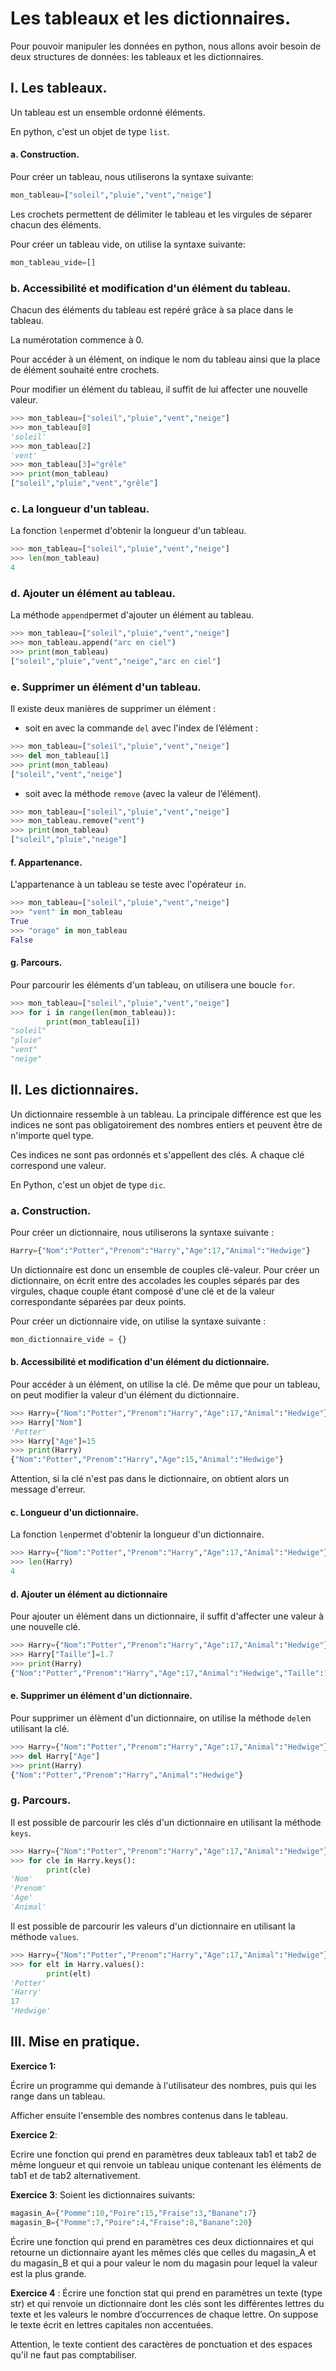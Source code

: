 # Les tableaux et les dictionnaires. 



Pour pouvoir manipuler les données en python, nous allons avoir besoin de deux structures de données: les tableaux et les dictionnaires.

## I. Les tableaux. 

Un tableau est un ensemble ordonné éléments. 

En python, c'est un objet de type `list`. 

#### a. Construction. 

Pour créer un tableau, nous utiliserons la syntaxe suivante:

```python
mon_tableau=["soleil","pluie","vent","neige"]
```

Les crochets permettent de délimiter le tableau et les virgules de séparer chacun des éléments. 

Pour créer un tableau vide, on utilise la syntaxe suivante: 

```python
mon_tableau_vide=[]
```

### b. Accessibilité et modification d'un élément du tableau. 

Chacun des éléments du tableau est repéré grâce à sa place dans le tableau. 

La numérotation commence à 0. 

Pour accéder à un élément, on indique le nom du tableau ainsi que la place de élément souhaité entre crochets. 

Pour modifier un élément du tableau, il suffit de lui affecter une nouvelle valeur. 

```python
>>> mon_tableau=["soleil","pluie","vent","neige"]
>>> mon_tableau[0]
'soleil'
>>> mon_tableau[2]
'vent'
>>> mon_tableau[3]="grêle"
>>> print(mon_tableau)
["soleil","pluie","vent","grêle"]
```

### c. La longueur d'un tableau. 

La fonction `len`permet d'obtenir la longueur d'un tableau.

```python
>>> mon_tableau=["soleil","pluie","vent","neige"]
>>> len(mon_tableau)
4
```

 ### d. Ajouter un élément au tableau. 

La méthode `append`permet d'ajouter un élément au tableau. 

```python
>>> mon_tableau=["soleil","pluie","vent","neige"]
>>> mon_tableau.append("arc en ciel")
>>> print(mon_tableau)
["soleil","pluie","vent","neige","arc en ciel"]
```

### e. Supprimer un élément d'un tableau. 

Il existe deux manières de supprimer un élément :

- soit en avec la commande `del` avec l'index de l’élément :

```python
>>> mon_tableau=["soleil","pluie","vent","neige"]
>>> del mon_tableau[1]
>>> print(mon_tableau)
["soleil","vent","neige"]
```



- soit avec la méthode  `remove` (avec la valeur de l’élément).  		

```python
>>> mon_tableau=["soleil","pluie","vent","neige"]
>>> mon_tableau.remove("vent")
>>> print(mon_tableau)
["soleil","pluie","neige"]
```

#### f. Appartenance. 

L'appartenance à un tableau se teste avec l'opérateur `in`. 

```python
>>> mon_tableau=["soleil","pluie","vent","neige"]
>>> "vent" in mon_tableau
True
>>> "orage" in mon_tableau
False
```

 

#### g. Parcours. 

Pour parcourir les éléments d'un tableau, on utilisera une boucle `for`. 

```python
>>> mon_tableau=["soleil","pluie","vent","neige"]
>>> for i in range(len(mon_tableau)):
		print(mon_tableau[i])
"soleil"
"pluie"
"vent"
"neige"
```



## II. Les dictionnaires. 

Un dictionnaire ressemble à un tableau. La principale différence est que les indices ne sont pas obligatoirement des nombres entiers et peuvent être de n'importe quel type. 

Ces indices ne sont pas ordonnés et s'appellent des clés. A chaque clé correspond une 	valeur. 

En Python, c'est un objet de type `dic`. 

### a. Construction. 

Pour créer un dictionnaire, nous utiliserons la syntaxe suivante :

```python
Harry={"Nom":"Potter","Prenom":"Harry","Age":17,"Animal":"Hedwige"}
```

Un dictionnaire est donc un ensemble de couples clé-valeur. Pour créer un dictionnaire, on écrit entre des accolades les couples séparés par des virgules, chaque couple étant composé d'une clé et de la valeur correspondante séparées par deux points. 

Pour créer un dictionnaire vide, on utilise la syntaxe suivante : 

```python
mon_dictionnaire_vide = {}
```

#### b. Accessibilité et modification d'un élément du dictionnaire. 

Pour accéder à un élément, on utilise la clé. De même que pour un tableau, on peut modifier la valeur d'un élément du dictionnaire.  

```python
>>> Harry={"Nom":"Potter","Prenom":"Harry","Age":17,"Animal":"Hedwige"}
>>> Harry["Nom"]
'Potter'
>>> Harry["Age"]=15
>>> print(Harry)
{"Nom":"Potter","Prenom":"Harry","Age":15,"Animal":"Hedwige"}
```

Attention, si la clé n'est pas dans le dictionnaire, on obtient alors un message d'erreur. 

#### c. Longueur d'un dictionnaire. 

La fonction `len`permet d'obtenir la longueur d'un dictionnaire. 

```python
>>> Harry={"Nom":"Potter","Prenom":"Harry","Age":17,"Animal":"Hedwige"}
>>> len(Harry)
4
```

#### d. Ajouter un élément au dictionnaire 

Pour ajouter un élément dans un dictionnaire, il suffit d'affecter une valeur à une nouvelle clé. 

```python
>>> Harry={"Nom":"Potter","Prenom":"Harry","Age":17,"Animal":"Hedwige"}
>>> Harry["Taille"]=1.7
>>> print(Harry)
{"Nom":"Potter","Prenom":"Harry","Age":17,"Animal":"Hedwige","Taille":1.7}
```

#### e. Supprimer un élément d'un dictionnaire. 

Pour supprimer un élèment d'un dictionnaire, on utilise la méthode `del`en utilisant la clé. 

```python
>>> Harry={"Nom":"Potter","Prenom":"Harry","Age":17,"Animal":"Hedwige"}
>>> del Harry["Age"]
>>> print(Harry)
{"Nom":"Potter","Prenom":"Harry","Animal":"Hedwige"}
```

### g. Parcours. 

Il est possible de parcourir les clés d'un dictionnaire en utilisant la méthode `keys`. 

```python
>>> Harry={"Nom":"Potter","Prenom":"Harry","Age":17,"Animal":"Hedwige"}
>>> for cle in Harry.keys():
		print(cle)
'Nom'
'Prenom'
'Age'
'Animal'
```

Il est possible de parcourir les valeurs d'un dictionnaire en utilisant la méthode `values`. 

```python
>>> Harry={"Nom":"Potter","Prenom":"Harry","Age":17,"Animal":"Hedwige"}
>>> for elt in Harry.values():
		print(elt) 
'Potter'
'Harry'
17
'Hedwige'
```

 

## III. Mise en pratique. 

**Exercice 1:**

Écrire un programme qui demande à l'utilisateur des nombres, puis qui les range dans un tableau.

Afficher ensuite l'ensemble des nombres contenus dans le tableau. 

**Exercice 2**:

Ecrire une fonction qui prend en paramètres deux tableaux tab1 et tab2 de même longueur et qui renvoie un tableau unique contenant les éléments de tab1 et de tab2 alternativement. 

**Exercice 3**: Soient les dictionnaires suivants:

```python
magasin_A={"Pomme":10,"Poire":15,"Fraise":3,"Banane":7}
magasin_B={"Pomme":7,"Poire":4,"Fraise":8,"Banane":20}
```

Écrire une fonction qui prend en paramètres ces deux dictionnaires et qui retourne un dictionnaire ayant les mêmes clés que celles du magasin_A et du magasin_B et qui a pour valeur le nom du magasin pour lequel la valeur est la plus grande. 

**Exercice 4** : Écrire une fonction stat qui prend en paramètres un texte (type str) et qui renvoie un dictionnaire dont les clés sont les différentes lettres du texte et les valeurs le nombre d’occurrences de chaque lettre. On suppose le texte écrit en lettres capitales non accentuées. 

Attention, le texte contient des caractères de ponctuation et des espaces qu'il ne faut pas comptabiliser. 
